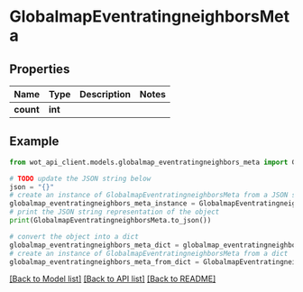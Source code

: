 # GlobalmapEventratingneighborsMeta


## Properties

Name | Type | Description | Notes
------------ | ------------- | ------------- | -------------
**count** | **int** |  | 

## Example

```python
from wot_api_client.models.globalmap_eventratingneighbors_meta import GlobalmapEventratingneighborsMeta

# TODO update the JSON string below
json = "{}"
# create an instance of GlobalmapEventratingneighborsMeta from a JSON string
globalmap_eventratingneighbors_meta_instance = GlobalmapEventratingneighborsMeta.from_json(json)
# print the JSON string representation of the object
print(GlobalmapEventratingneighborsMeta.to_json())

# convert the object into a dict
globalmap_eventratingneighbors_meta_dict = globalmap_eventratingneighbors_meta_instance.to_dict()
# create an instance of GlobalmapEventratingneighborsMeta from a dict
globalmap_eventratingneighbors_meta_from_dict = GlobalmapEventratingneighborsMeta.from_dict(globalmap_eventratingneighbors_meta_dict)
```
[[Back to Model list]](../README.md#documentation-for-models) [[Back to API list]](../README.md#documentation-for-api-endpoints) [[Back to README]](../README.md)


